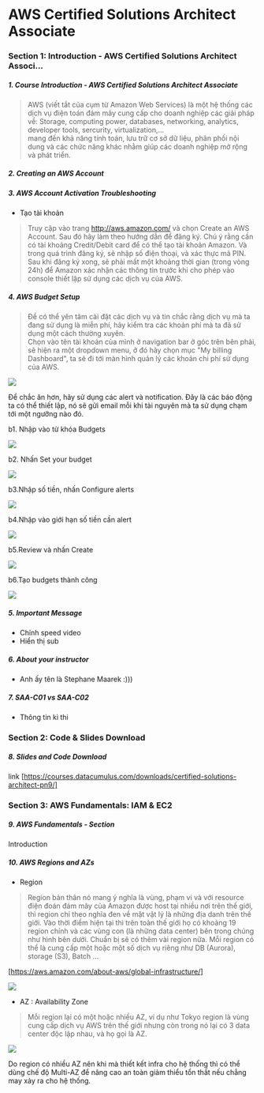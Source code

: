 # AWS Certified Solutions Architect Associate

### Section 1: Introduction - AWS Certified Solutions Architect Associ...

##### 1. Course Introduction - AWS Certified Solutions Architect Associate

> AWS (viết tắt của cụm từ Amazon Web Services) là một hệ thống các dịch vụ điện toán đám mây cung cấp cho doanh nghiệp các giải pháp về: Storage, computing power, databases, networking, analytics, developer tools, sercurity, virtualization,… <br/>
mang đến khả năng tính toán, lưu trữ cơ sở dữ liệu, phân phối nội dung và các chức năng khác nhằm giúp các doanh nghiệp mở rộng và phát triển. 

##### 2. Creating an AWS Account
##### 3. AWS Account Activation Troubleshooting
* Tạo tài khoản 

> Truy cập vào trang http://aws.amazon.com/ và chọn Create an AWS Account. Sau đó hãy làm theo hướng dẫn để đăng ký. Chú ý rằng cần có tài khoảng Credit/Debit card để có thể tạo tài khoản Amazon. Và trong quá trình đăng ký, sẽ nhập số điện thoại, và xác thực
mã PIN.<br/>
Sau khi đăng ký xong, sẽ phải mất một khoảng thời gian (trong vòng 24h) để Amazon xác nhận các thông tin trước khi cho phép vào console thiết lập sử dụng các dịch vụ của AWS.


##### 4. AWS Budget Setup

> Để có thể yên tâm cài đặt các dịch vụ và tin chắc rằng dịch vụ mà ta đang sử dụng là miễn phí, hãy kiểm tra các khoản phí mà ta đã sử dụng một cách thường xuyên.<br/>
Chọn vào tên tài khoản của mình ở navigation bar ở góc trên bên phải, sẽ hiện ra một dropdown menu, ở đó hãy chọn mục "My billing Dashboard", ta sẽ đi tới màn hình quản lý các khoản chi phí sử dụng của AWS.<br/>

![](https://gitlab.com/trung-nb/public/-/raw/master/aws_image/image2.png) <br/>

Để chắc ăn hơn, hãy sử dụng các alert và notification. Đây là các báo động ta có thể thiết lập, nó sẽ gửi email mỗi khi tài nguyên mà ta sử dụng chạm tới một ngưỡng nào đó.

b1. Nhập vào từ khóa Budgets

![](https://gitlab.com/trung-nb/public/-/raw/master/aws_image/image3.png) <br/>

b2. Nhấn Set your budget

![](https://gitlab.com/trung-nb/public/-/raw/master/aws_image/image4.png) <br/>

b3.Nhập số tiền, nhấn Configure alerts

![](https://gitlab.com/trung-nb/public/-/raw/master/aws_image/image5.png) <br/>

b4.Nhập vào giới hạn số tiền cần alert

![](https://gitlab.com/trung-nb/public/-/raw/master/aws_image/image6.png) <br/>

b5.Review và nhấn Create

![](https://gitlab.com/trung-nb/public/-/raw/master/aws_image/image7.png) <br/>

b6.Tạo budgets thành công

![](https://gitlab.com/trung-nb/public/-/raw/master/aws_image/image8.png) <br/>

##### 5. Important Message

* Chỉnh speed video
* Hiển thị sub

##### 6. About your instructor
* Anh ấy tên là Stephane Maarek :)))

##### 7. SAA-C01 vs SAA-C02

* Thông tin kì thi

### Section 2: Code & Slides Download

##### 8. Slides and Code Download
link 
[https://courses.datacumulus.com/downloads/certified-solutions-architect-pn9/]

### Section 3: AWS Fundamentals: IAM & EC2

##### 9. AWS Fundamentals - Section
Introduction

##### 10. AWS Regions and AZs

* Region

> Region bản thân nó mang ý nghĩa là vùng, phạm vi và với resource điện đoán đám mây của Amazon được host tại nhiều nơi trên thế giới, thì region chỉ theo nghĩa đen về mặt vật lý là những địa danh trên thế giới. Vào thời điểm hiện tại thì trên toàn thế giới họ có khoảng 19 region chính và các vùng con (là những data center) bên trong chúng như hình bên dưới. Chuẩn bị sẽ có thêm vài region nữa. Mỗi region có thể là cung cấp một hoặc một số dịch vụ riêng như DB (Aurora), storage (S3), Batch ... 

[https://aws.amazon.com/about-aws/global-infrastructure/]

![](https://gitlab.com/trung-nb/public/-/raw/master/aws_image/image9.png) <br/>

* AZ : Availability Zone

> Mỗi region lại có một hoặc nhiều AZ, ví dụ như Tokyo region là vùng cung cấp dịch vụ AWS trên thế giới nhưng còn trong nó lại có 3 data center độc lập nhau, và họ gọi là AZ.

![](https://gitlab.com/trung-nb/public/-/raw/master/aws_image/image10.jpg) <br/>

Do region có nhiều AZ nên khi mà thiết kết infra cho hệ thống thì có thể dùng chế độ Multi-AZ để nâng cao an toàn giảm thiểu tổn thất nếu chẳng may xảy ra cho hệ thống.























